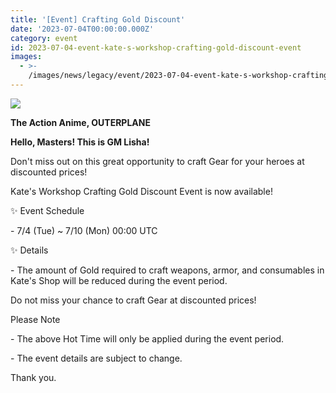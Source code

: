 ```yaml
---
title: '[Event] Crafting Gold Discount'
date: '2023-07-04T00:00:00.000Z'
category: event
id: 2023-07-04-event-kate-s-workshop-crafting-gold-discount-event
images:
  - >-
    /images/news/legacy/event/2023-07-04-event-kate-s-workshop-crafting-gold-discount-event/ac152c5ee0084878be758473104e926d.webp
---
```


![](/images/news/legacy/event/2023-07-04-event-kate-s-workshop-crafting-gold-discount-event/ac152c5ee0084878be758473104e926d.webp)

**The Action Anime, OUTERPLANE**

**Hello, Masters! This is GM Lisha!**

  
Don't miss out on this great opportunity to craft Gear for your heroes at discounted prices!

Kate's Workshop Crafting Gold Discount Event is now available!

  
✨ Event Schedule

\- 7/4 (Tue) ~ 7/10 (Mon) 00:00 UTC

  
✨ Details

\- The amount of Gold required to craft weapons, armor, and consumables in Kate's Shop will be reduced during the event period.

Do not miss your chance to craft Gear at discounted prices!

  
Please Note

\- The above Hot Time will only be applied during the event period.

\- The event details are subject to change.

  
Thank you.
